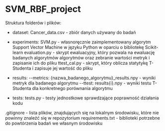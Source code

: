 # SVM_RBF_project

Struktura folderów i plików:
- dataset:
  Cancer_data.csv - zbiór danych używany do badań

- experiments:
  SVM.py - własnoręcznie zaimplementowany algorytm Support Vector Machine w języku Python w oparciu o bibliotekę Scikit-learn
  evaluation.py - skrypt ewaluacyjny, który pozwala na ewaluację badanych algorytmów algorytmów oraz zebranie wartości metryk i zapisanie ich do pliku
  ttest_cal.py - skrypt, który oblicza statytykę T-Studenta i zapisuje jej wartość do pliku

- results:
  --metrics:
    {nazwa_badanego_algorytmu}_results.npy - wyniki metryk dla badanego algorytmu
  --ttest:
    results{i}.npy - wyniki testu T-Studenta dla konkretnego porównania algorytmu
    
- tests:
  tests.py - testy jednostkowe sprawdzające poprawność działania kodu
  
.gitignore - lista plików, znajdujących się na lokalnym środowisku, które nie powinny znaleźć się w repozytorium
requirements.txt - biblioteki potrzebne do powtórzenia badań we własnym środowisku
